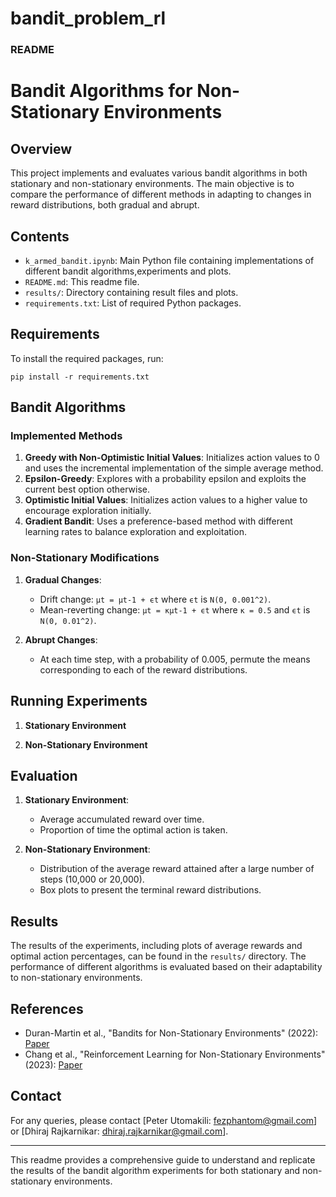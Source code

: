 # bandit_problem_rl
### README

# Bandit Algorithms for Non-Stationary Environments

## Overview

This project implements and evaluates various bandit algorithms in both stationary and non-stationary environments. The main objective is to compare the performance of different methods in adapting to changes in reward distributions, both gradual and abrupt.

## Contents

- `k_armed_bandit.ipynb`: Main Python file containing implementations of different bandit algorithms,experiments and plots.
- `README.md`: This readme file.
- `results/`: Directory containing result files and plots.
- `requirements.txt`: List of required Python packages.

## Requirements

To install the required packages, run:
```
pip install -r requirements.txt
```

## Bandit Algorithms

### Implemented Methods

1. **Greedy with Non-Optimistic Initial Values**: Initializes action values to 0 and uses the incremental implementation of the simple average method.
2. **Epsilon-Greedy**: Explores with a probability epsilon and exploits the current best option otherwise.
3. **Optimistic Initial Values**: Initializes action values to a higher value to encourage exploration initially.
4. **Gradient Bandit**: Uses a preference-based method with different learning rates to balance exploration and exploitation.

### Non-Stationary Modifications

1. **Gradual Changes**:
   - Drift change: `μt = μt-1 + ϵt` where `ϵt` is `N(0, 0.001^2)`.
   - Mean-reverting change: `μt = κμt-1 + ϵt` where `κ = 0.5` and `ϵt` is `N(0, 0.01^2)`.

2. **Abrupt Changes**:
   - At each time step, with a probability of 0.005, permute the means corresponding to each of the reward distributions.

## Running Experiments

1. **Stationary Environment**

2. **Non-Stationary Environment**

## Evaluation

1. **Stationary Environment**:
   - Average accumulated reward over time.
   - Proportion of time the optimal action is taken.

2. **Non-Stationary Environment**:
   - Distribution of the average reward attained after a large number of steps (10,000 or 20,000).
   - Box plots to present the terminal reward distributions.


## Results

The results of the experiments, including plots of average rewards and optimal action percentages, can be found in the `results/` directory. The performance of different algorithms is evaluated based on their adaptability to non-stationary environments.

## References

- Duran-Martin et al., "Bandits for Non-Stationary Environments" (2022): [Paper](https://proceedings.mlr.press/v151/duran-martin22a/duran-martin22a.pdf)
- Chang et al., "Reinforcement Learning for Non-Stationary Environments" (2023): [Paper](https://proceedings.mlr.press/v232/chang23a/chang23a.pdf)

## Contact

For any queries, please contact [Peter Utomakili: fezphantom@gmail.com] or [Dhiraj Rajkarnikar: dhiraj.rajkarnikar@gmail.com].

---

This readme provides a comprehensive guide to understand and replicate the results of the bandit algorithm experiments for both stationary and non-stationary environments.